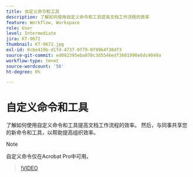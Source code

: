 ```yaml
---
title: 自定义命令和工具
description: 了解如何使用自定义命令和工具提高文档工作流程的效率
feature: Workflow, Workspace
role: User
level: Intermediate
jira: KT-9672
thumbnail: KT-9672.jpg
exl-id: 0cbe419b-d1fd-4737-9f79-0f99b4f38df3
source-git-commit: ed082395eba870c3d5546edf3601990e6dc4049a
workflow-type: tm+mt
source-wordcount: '56'
ht-degree: 0%

---
```


# 自定义命令和工具

了解如何使用自定义命令和工具提高文档工作流程的效率。 然后，与同事共享您的新命令和工具，以帮助提高组织效率。

>[!NOTE]
>
>自定义命令仅在Acrobat Pro中可用。

>[!VIDEO](https://video.tv.adobe.com/v/340545?quality=12&learn=on&hidetitle=true)
